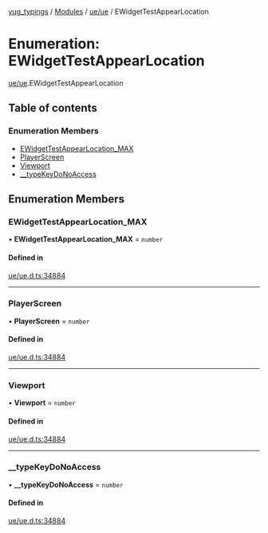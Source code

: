 [yug_typings](../README.md) / [Modules](../modules.md) / [ue/ue](../modules/ue_ue.md) / EWidgetTestAppearLocation

# Enumeration: EWidgetTestAppearLocation

[ue/ue](../modules/ue_ue.md).EWidgetTestAppearLocation

## Table of contents

### Enumeration Members

- [EWidgetTestAppearLocation\_MAX](ue_ue.EWidgetTestAppearLocation.md#ewidgettestappearlocation_max)
- [PlayerScreen](ue_ue.EWidgetTestAppearLocation.md#playerscreen)
- [Viewport](ue_ue.EWidgetTestAppearLocation.md#viewport)
- [\_\_typeKeyDoNoAccess](ue_ue.EWidgetTestAppearLocation.md#__typekeydonoaccess)

## Enumeration Members

### EWidgetTestAppearLocation\_MAX

• **EWidgetTestAppearLocation\_MAX** = `number`

#### Defined in

[ue/ue.d.ts:34884](https://github.com/YugMetaverse/yug_typings/blob/b7d9b19/ue/ue.d.ts#L34884)

___

### PlayerScreen

• **PlayerScreen** = `number`

#### Defined in

[ue/ue.d.ts:34884](https://github.com/YugMetaverse/yug_typings/blob/b7d9b19/ue/ue.d.ts#L34884)

___

### Viewport

• **Viewport** = `number`

#### Defined in

[ue/ue.d.ts:34884](https://github.com/YugMetaverse/yug_typings/blob/b7d9b19/ue/ue.d.ts#L34884)

___

### \_\_typeKeyDoNoAccess

• **\_\_typeKeyDoNoAccess** = `number`

#### Defined in

[ue/ue.d.ts:34884](https://github.com/YugMetaverse/yug_typings/blob/b7d9b19/ue/ue.d.ts#L34884)

